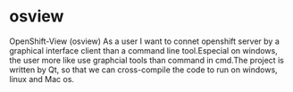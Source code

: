 # osview
OpenShift-View (osview)
As a user I want to connet openshift server by a graphical interface client than a command line tool.Especial on 
windows, the user more like use graphcial tools than command in cmd.The project is written by Qt, so that we can cross-compile the code to run on windows, linux and Mac os.
